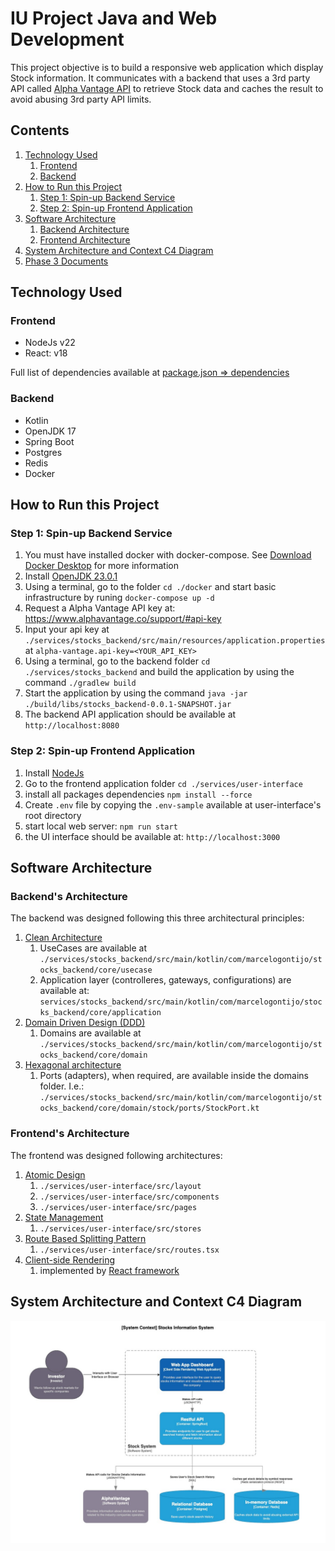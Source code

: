 # IU Project Java and Web Development

This project objective is to build a responsive web application which display Stock information. It communicates with a backend that uses a 3rd party API called [Alpha Vantage API](https://www.alphavantage.co/) to retrieve Stock data and caches the result to avoid abusing 3rd party API limits.

## Contents

1. [Technology Used](#technology-used)
    1. [Frontend](#frontend)
    2. [Backend](#backend)
2. [How to Run this Project](#how-to-run-this-project)
    1. [Step 1: Spin-up Backend Service](#step-1-spin-up-backend-service)
    2. [Step 2: Spin-up Frontend Application](#step-2-spin-up-frontend-application)
3. [Software Architecture](#software-architecture)
    1. [Backend Architecture](#backends-architecture)
    2. [Frontend Architecture](#frontends-architecture)
4. [System Architecture and Context C4 Diagram](#system-architecture-and-context-c4-diagram)
5. [Phase 3 Documents](./docs_phase3/)

## Technology Used

### Frontend

* NodeJs v22
* React: v18

Full list of dependencies available at [package.json => dependencies](./services/user-interface/package.json)

### Backend

* Kotlin
* OpenJDK 17
* Spring Boot
* Postgres
* Redis
* Docker

## How to Run this Project

### Step 1: Spin-up Backend Service

1. You must have installed docker with docker-compose. See [Download Docker Desktop](https://www.docker.com/) for more information
2. Install [OpenJDK 23.0.1](https://jdk.java.net/23/)
3. Using a terminal, go to the folder `cd ./docker` and start basic infrastructure by runing `docker-compose up -d`
4. Request a Alpha Vantage API key at: https://www.alphavantage.co/support/#api-key
5. Input your api key at `./services/stocks_backend/src/main/resources/application.properties` at `alpha-vantage.api-key=<YOUR_API_KEY>`
6. Using a terminal, go to the backend folder `cd ./services/stocks_backend` and build the application by using the command `./gradlew build`
7. Start the application by using the command `java -jar ./build/libs/stocks_backend-0.0.1-SNAPSHOT.jar`
8. The backend API application should be available at `http://localhost:8080`

### Step 2: Spin-up Frontend Application

1. Install [NodeJs](https://nodejs.org/en)
2. Go to the frontend application folder `cd ./services/user-interface`
3. install all packages dependencies `npm install --force`
4. Create `.env` file by copying the `.env-sample` available at user-interface's root directory
5. start local web server: `npm run start`
6. the UI interface should be available at: `http://localhost:3000`

## Software Architecture

### Backend's Architecture

The backend was designed following this three architectural principles:

1. [Clean Architecture](https://blog.cleancoder.com/uncle-bob/2012/08/13/the-clean-architecture.html)
    1. UseCases are available at `./services/stocks_backend/src/main/kotlin/com/marcelogontijo/stocks_backend/core/usecase`
    2. Application layer (controlleres, gateways, configurations) are available at: `services/stocks_backend/src/main/kotlin/com/marcelogontijo/stocks_backend/core/application`
2. [Domain Driven Design (DDD)](https://en.wikipedia.org/wiki/Domain-driven_design)
    1. Domains are available at `./services/stocks_backend/src/main/kotlin/com/marcelogontijo/stocks_backend/core/domain`
3. [Hexagonal architecture](https://en.wikipedia.org/wiki/Hexagonal_architecture_(software))
    1. Ports (adapters), when required, are available inside the domains folder. I.e.: `./services/stocks_backend/src/main/kotlin/com/marcelogontijo/stocks_backend/core/domain/stock/ports/StockPort.kt`

### Frontend's Architecture

The frontend was designed following architectures:

1. [Atomic Design](https://bradfrost.com/blog/post/atomic-web-design/)
    1. `./services/user-interface/src/layout`
    2. `./services/user-interface/src/components`
    3. `./services/user-interface/src/pages`
2. [State Management](https://www.patterns.dev/vue/state-management)
    1. `./services/user-interface/src/stores`
3. [Route Based Splitting Pattern](https://www.patterns.dev/vanilla/route-based)
    1. `./services/user-interface/src/routes.tsx`
4. [Client-side Rendering](https://www.patterns.dev/react/client-side-rendering)
    1. implemented by [React framework](https://react.dev/)

## System Architecture and Context C4 Diagram

![C4 DIAGRAM](./docs_phase3/c4.jpg)